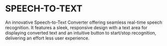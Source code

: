 # SPEECH-TO-TEXT
An innovative Speech-to-Text Converter offering seamless real-time speech recognition. It features a sleek, responsive design with a text area for displaying converted text and an intuitive button to start/stop recognition, delivering an effort less user experience.
